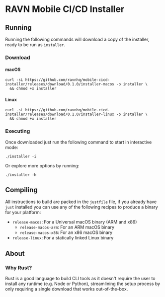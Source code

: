 # RAVN Mobile CI/CD Installer

## Running

Running the following commands will download a copy of the installer, ready to be run as `installer`.

### Download 

#### macOS

```shell
curl -sL https://github.com/ravnhq/mobile-cicd-installer/releases/download/0.1.0/installer-macos -o installer \
  && chmod +x installer
```

#### Linux

```shell
curl -sL https://github.com/ravnhq/mobile-cicd-installer/releases/download/0.1.0/installer-linux -o installer \
  && chmod +x installer
```

### Executing

Once downloaded just run the following command to start in interactive mode:

```shell
./installer -i
```

Or explore more options by running:

```shell
./installer -h
```

## Compiling

All instructions to build are packed in the `justfile` file, if you already have `just` installed you can use any of the
following recipes to produce a binary for your platform:

- `release-macos`: For a Universal macOS binary (ARM and x86)
    - `release-macos-arm`: For an ARM macOS binary
    - `release-macos-x86`: For an x86 macOS binary
- `release-linux`: For a statically linked Linux binary

## About

### Why Rust?

Rust is a good language to build CLI tools as it doesn't require the user to install any runtime (e.g. Node or Python),
streamlining the setup process by only requiring a single download that works out-of-the-box.
